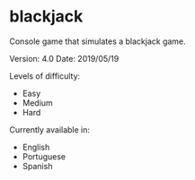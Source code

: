 # blackjack
Console game that simulates a blackjack game.

Version: 4.0
Date: 2019/05/19

Levels of difficulty:
<ul>
  <li>Easy</li>
  <li>Medium</li>
  <li>Hard</li>
</ul>

Currently available in:
<ul>
  <li>English</li>
  <li>Portuguese</li>
  <li>Spanish</li>
</ul>
